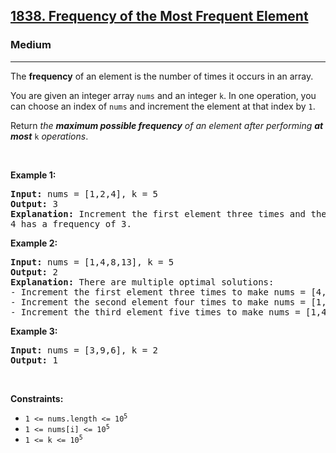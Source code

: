 <h2><a href="https://leetcode.com/problems/frequency-of-the-most-frequent-element/">1838. Frequency of the Most Frequent Element</a></h2><h3>Medium</h3><hr><div><p>The <strong>frequency</strong> of an element is the number of times it occurs in an array.</p>

<p>You are given an integer array <code>nums</code> and an integer <code>k</code>. In one operation, you can choose an index of <code>nums</code> and increment the element at that index by <code>1</code>.</p>

<p>Return <em>the <strong>maximum possible frequency</strong> of an element after performing <strong>at most</strong> </em><code>k</code><em> operations</em>.</p>

<p ekqinvrwu="" a2ofx0l9m="">&nbsp;</p>
<p><strong class="example">Example 1:</strong></p>

<pre><strong>Input:</strong> nums = [1,2,4], k = 5
<strong>Output:</strong> 3<strong>
Explanation:</strong> Increment the first element three times and the second element two times to make nums = [4,4,4].
4 has a frequency of 3.</pre>

<p><strong class="example">Example 2:</strong></p>

<pre><strong>Input:</strong> nums = [1,4,8,13], k = 5
<strong>Output:</strong> 2
<strong>Explanation:</strong> There are multiple optimal solutions:
- Increment the first element three times to make nums = [4,4,8,13]. 4 has a frequency of 2.
- Increment the second element four times to make nums = [1,8,8,13]. 8 has a frequency of 2.
- Increment the third element five times to make nums = [1,4,13,13]. 13 has a frequency of 2.
</pre>

<p><strong class="example">Example 3:</strong></p>

<pre><strong>Input:</strong> nums = [3,9,6], k = 2
<strong>Output:</strong> 1
</pre>

<p ekqinvrwu="" a2ofx0l9m="">&nbsp;</p>
<p><strong>Constraints:</strong></p>

<ul>
	<li><code>1 &lt;= nums.length &lt;= 10<sup>5</sup></code></li>
	<li><code>1 &lt;= nums[i] &lt;= 10<sup>5</sup></code></li>
	<li><code>1 &lt;= k &lt;= 10<sup>5</sup></code></li>
</ul>
</div>